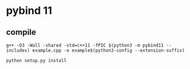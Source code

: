 # pybind 11

## compile

```shell
g++ -O3 -Wall -shared -std=c++11 -fPIC $(python3 -m pybind11 --includes) example.cpp -o example$(python3-config --extension-suffix)

python setup.py install
```
